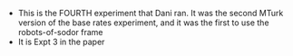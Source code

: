 
- This is the FOURTH experiment that Dani ran. It was the second MTurk version of the base rates experiment, and it was the first to use the robots-of-sodor frame
- It is Expt 3 in the paper